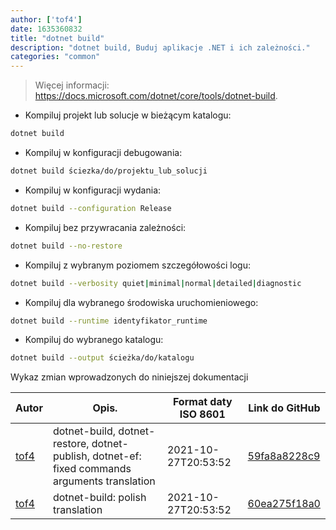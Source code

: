 ```yaml
---
author: ['tof4']
date: 1635360832
title: "dotnet build"
description: "dotnet build, Buduj aplikacje .NET i ich zależności."
categories: "common"
---
```

> Więcej informacji: <https://docs.microsoft.com/dotnet/core/tools/dotnet-build>.

- Kompiluj projekt lub solucje w bieżącym katalogu:

```bash
dotnet build
```

- Kompiluj w konfiguracji debugowania:

```bash
dotnet build ściezka/do/projektu_lub_solucji
```

- Kompiluj w konfiguracji wydania:

```bash
dotnet build --configuration Release
```

- Kompiluj bez przywracania zależności:

```bash
dotnet build --no-restore
```

- Kompiluj z wybranym poziomem szczegółowości logu:

```bash
dotnet build --verbosity quiet|minimal|normal|detailed|diagnostic
```

- Kompiluj dla wybranego środowiska uruchomieniowego:

```bash
dotnet build --runtime identyfikator_runtime
```

- Kompiluj do wybranego katalogu:

```bash
dotnet build --output ścieżka/do/katalogu
```
Wykaz zmian wprowadzonych do niniejszej dokumentacji


Autor | Opis. | Format daty ISO 8601 | Link do GitHub
------|-----|-----|-----
[tof4](mailto:bartlomiej.tota@outlook.com) | dotnet-build, dotnet-restore, dotnet-publish, dotnet-ef: fixed commands arguments translation | 2021-10-27T20:53:52 | [59fa8a8228c9](https://github.com/tldr-pages/tldr/commit/59fa8a8228c93e61fd2712f5218cbd5a3897b091)
[tof4](mailto:bartlomiej.tota@outlook.com) | dotnet-build: polish translation | 2021-10-27T20:53:52 | [60ea275f18a0](https://github.com/tldr-pages/tldr/commit/60ea275f18a057c19fb1b61ea1f44a08bdc0cf8c)

